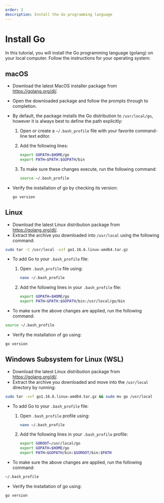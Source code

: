 ```yaml
---
order: 2
description: Install the Go programming language
---
```


# Install Go

In this tutorial, you will install the Go programming language (golang) on your local computer. Follow the instructions for your operating system:

## macOS

* Download the latest MacOS installer package from <https://golang.org/dl/>.
* Open the downloaded package and follow the prompts through to completion.
* By default, the package installs the Go distribution to `/usr/local/go`, however it is always best to define the path explicitly:

    1. Open or create a `~/.bash_profile` file with your favorite command-line text editor.
    2. Add the following lines:

        ```sh
        export GOPATH=$HOME/go
        export PATH=$PATH:$GOPATH/bin
        ```

    3. To make sure these changes execute, run the following command:

        ```sh
        source ~/.bash_profile
        ```

* Verify the installation of go by checking its version:

    ```sh
    go version
    ```

## Linux

* Download the latest Linux distribution package from <https://golang.org/dl/>.
* Extract the archive you downloaded into `/usr/local` using the following command:

```sh
sudo tar -C /usr/local -xzf go1.16.6.linux-amd64.tar.gz
```

* To add Go to your `.bash_profile` file:

    1. Open `.bash_profile` file using:

        ```sh
        nano ~/.bash_profile
        ```

    2. Add the following lines in your `.bash_profile` file:

        ```sh
        export GOPATH=$HOME/go
        export PATH=$PATH:$GOPATH/bin:/usr/local/go/bin
        ```

* To make sure the above changes are applied, run the following command:

```sh
source ~/.bash_profile
```

* Verify the installation of go using:

```sh
go version
```

## Windows Subsystem for Linux (WSL)

* Download the latest Linux distribution package from <https://golang.org/dl/>.
* Extract the archive you downloaded and move into the `/usr/local` directory by running:

```sh
sudo tar -xvf go1.16.6.linux-amd64.tar.gz && sudo mv go /usr/local
```

* To add Go to your `.bash_profile` file:

    1. Open `.bash_profile` profile using:

        ```sh
        nano ~/.bash_profile
        ```

    2. Add the following lines in your `.bash_profile` profile:

        ```sh
        export GOROOT=/usr/local/go
        export GOPATH=$HOME/go
        export PATH=$GOPATH/bin:$GOROOT/bin:$PATH
        ```

* To make sure the above changes are applied, run the following command:

```sh
~/.bash_profile
```

* Verify the installation of go using:

```sh
go version
```
